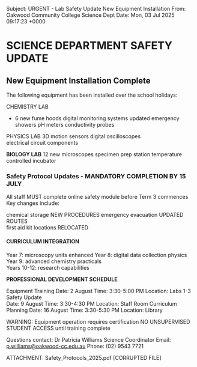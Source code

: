 Subject: URGENT - Lab Safety Update New Equipment Installation
From: Oakwood Community College Science Dept
Date: Mon, 03 Jul 2025 09:17:23 +0000

# SCIENCE DEPARTMENT SAFETY UPDATE

## New Equipment Installation Complete

The following equipment has been installed over the school holidays:

CHEMISTRY LAB
- 6 new fume hoods
digital monitoring systems
updated emergency showers
pH meters
conductivity probes

PHYSICS LAB
3D motion sensors
digital oscilloscopes  
electrical circuit components

**BIOLOGY LAB**
12 new microscopes
specimen prep station
temperature controlled incubator

### Safety Protocol Updates - MANDATORY COMPLETION BY 15 JULY

All staff MUST complete online safety module before Term 3 commences
Key changes include:

chemical storage NEW PROCEDURES
emergency evacuation UPDATED ROUTES  
first aid kit locations RELOCATED

#### CURRICULUM INTEGRATION

Year 7: microscopy units enhanced
Year 8: digital data collection physics
Year 9: advanced chemistry practicals  
Years 10-12: research capabilities

**PROFESSIONAL DEVELOPMENT SCHEDULE**

Equipment Training
Date: 2 August Time: 3:30-5:00 PM Location: Labs 1-3
Safety Update  
Date: 9 August Time: 3:30-4:30 PM Location: Staff Room
Curriculum Planning
Date: 16 August Time: 3:30-5:30 PM Location: Library

WARNING: Equipment operation requires certification
NO UNSUPERVISED STUDENT ACCESS until training complete

Questions contact: Dr Patricia Williams Science Coordinator
Email: p.williams@oakwood-cc.edu.au Phone: (02) 9543 7721

ATTACHMENT: Safety_Protocols_2025.pdf [CORRUPTED FILE]
